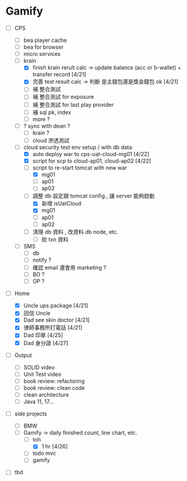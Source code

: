 # Gamify

* [ ] CPS
  * [ ] bea player cache
  * [ ] bea for browser
  * [ ] micro services
  * [ ] krain
    * [x] finish krain rerult calc -> update balance (acc or b-wallet) + transfer record \[4/21]
    * [x] 完善 test result calc -> 判斷 是主錢包還是獎金錢包 ok \[4/21]
    * [ ] 補 整合測試
    * [ ] 補 整合測試 for exposure
    * [ ] 補 整合測試 for last play provider
    * [ ] 補 sql pk, index
    * [ ] more ?
  * [ ] ? sync with dean ?
    * [ ] krain ?
    * [ ] cloud 滲透測試
  * [ ] cloud security test env setup / with db data
    * [x] auto deploy war to cps-uat-cloud-mg01 \[4/22]
    * [x] script for scp to cloud-ap01, cloud-ap02 \[4/22]
    * [ ] script to re-start tomcat with new war
      * [x] mg01
      * [ ] ap01
      * [ ] ap02
    * [ ] 調整 db 設定跟 tomcat config , 讓 server 能夠啟動
      * [x] 新增 isUatCloud
      * [x] mg01
      * [ ] ap01
      * [ ] ap02
    * [ ] 清理 db 資料 , 改資料 db node, etc.
      * [ ] 砍 txn 資料
  * [ ] SMS
    * [ ] db
    * [ ] notify ?
    * [ ] 確認 email 還會用 marketing ?
    * [ ] BO ?
    * [ ] OP ?
* [ ] Home
  * [x] Uncle ups package \[4/21]
  * [x] 回信 Uncle
  * [x] Dad see skin doctor \[4/21]
  * [x] 律師事務所打電話 \[4/21]
  * [x] Dad 印章 \[4/25]
  * [x] Dad 身分證 \[4/27]
* [ ] Output
  * [ ] SOLID video
  * [ ] Unit Test video
  * [ ] book review: refactoring
  * [ ] book review: clean code
  * [ ] clean architecture
  * [ ] Java 11, 17...
* [ ] side projects
  * [ ] BMW
  * [ ] Gamify -> daily finished count, line chart, etc.
    * [ ] toh
      * [x] 1 hr \[4/26]
    * [ ] todo mvc
    * [ ] gamify
* [ ] tbd

